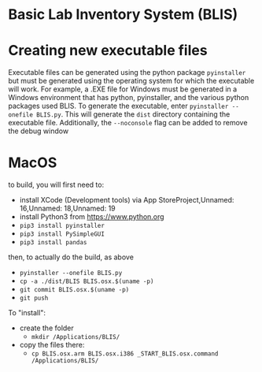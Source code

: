 # Basic Lab Inventory System (BLIS)

# Creating new executable files
Executable files can be generated using the python package `pyinstaller` but must be generated using the operating system for which the executable will work. For example, a .EXE file for Windows must be generated in a Windows environment that has python, pyinstaller, and the various python packages used BLIS. To generate the executable, enter `pyinstaller --onefile BLIS.py`. This will generate the `dist` directory containing the executable file. Additionally, the `--noconsole` flag can be added to remove the debug window

# MacOS

to build, you will first need to:
  * install XCode (Development tools) via App StoreProject,Unnamed: 16,Unnamed: 18,Unnamed: 19
  * install Python3 from https://www.python.org
  * ```pip3 install pyinstaller``` 
  * ```pip3 install PySimpleGUI```
  * ```pip3 install pandas```

then, to actually do the build, as above
  * ```pyinstaller --onefile BLIS.py```
  * ```cp -a ./dist/BLIS BLIS.osx.$(uname -p)```
  * ```git commit BLIS.osx.$(uname -p)```
  * ```git push```

To "install":
   * create the folder
       * ```mkdir /Applications/BLIS/``` 
   * copy the files there:
       * ```cp BLIS.osx.arm BLIS.osx.i386 _START_BLIS.osx.command /Applications/BLIS/```


